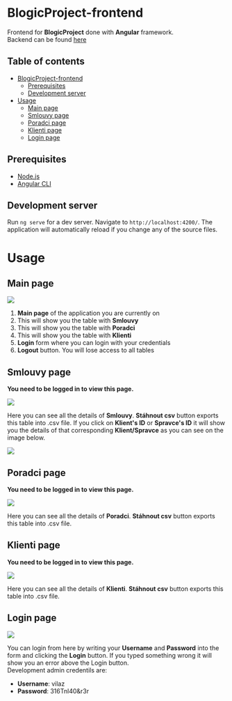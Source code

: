 # BlogicProject-frontend
Frontend for **BlogicProject** done with **Angular** framework.  
Backend can be found [here](https://github.com/V1laZ/BlogicProject-backend)

## Table of contents
- [BlogicProject-frontend](#blogicproject-frontend)
  - [Prerequisites](#prerequisites)
  - [Development server](#development-server)
- [Usage](#usage)
  - [Main page](#main-page)
  - [Smlouvy page](#smlouvy-page)
  - [Poradci page](#poradci-page)
  - [Klienti page](#klienti-page)
  - [Login page](#login-page)

## Prerequisites
- [Node.js](https://nodejs.org/en/)
- [Angular CLI](https://github.com/angular/angular-cli)

## Development server

Run `ng serve` for a dev server. Navigate to `http://localhost:4200/`. The application will automatically reload if you change any of the source files.

# Usage
## Main page
![](https://i.imgur.com/c41m9uk.png)
1. **Main page** of the application you are currently on 
2. This will show you the table with **Smlouvy**
3. This will show you the table with **Poradci**
4. This will show you the table with **Klienti**
5. **Login** form where you can login with your credentials
6. **Logout** button. You will lose access to all tables

## Smlouvy page
**You need to be logged in to view this page.**

![](https://imgur.com/z6oEAdg.png)

Here you can see all the details of **Smlouvy**. **Stáhnout csv** button exports this table into .csv file. If you click on **Klient's ID** or **Spravce's ID** it will show you the details of that corresponding **Klient/Spravce** as you can see on the image below.

![](https://imgur.com/sZJXBkZ.png)

## Poradci page
**You need to be logged in to view this page.**

![](https://imgur.com/H3wOkAg.png)

Here you can see all the details of **Poradci**. **Stáhnout csv** button exports this table into .csv file.

## Klienti page
**You need to be logged in to view this page.**

![](https://imgur.com/qzKSptC.png)

Here you can see all the details of **Klienti**. **Stáhnout csv** button exports this table into .csv file.

## Login page

![](https://imgur.com/ybLuFm3.png)

You can login from here by writing your **Username** and **Password** into the form and clicking the **Login** button. If you typed something wrong it will show you an error above the Login button.  
Development admin credentils are:
- **Username**: vilaz
- **Password**: 316Tnl40&r3r
